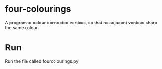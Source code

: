 # four-colourings
A program to colour connected vertices, so that no adjacent vertices share the same colour.

# Run
Run the file called fourcolourings.py